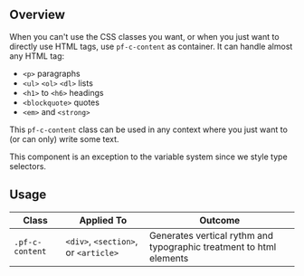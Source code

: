 ## Overview

When you can't use the CSS classes you want, or when you just want to directly use HTML tags, use `pf-c-content` as container. It can handle almost any HTML tag:

- `<p>` paragraphs
- `<ul>` `<ol>` `<dl>` lists
- `<h1>` to `<h6>` headings
- `<blockquote>` quotes
- `<em>` and `<strong>`

This `pf-c-content` class can be used in any context where you just want to (or can only) write some text.

This component is an exception to the variable system since we style type selectors.

## Usage

| Class | Applied To | Outcome |
| -- | -- | -- |
| `.pf-c-content` | `<div>`, `<section>`, or `<article>` | Generates vertical rythm and typographic treatment to html elements |
